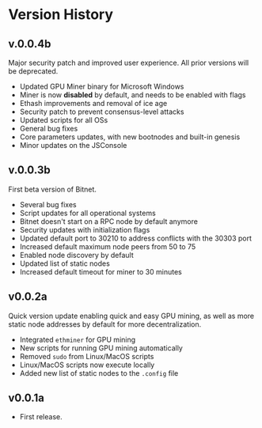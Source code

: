 # Version History

## v.0.0.4b

Major security patch and improved user experience. All prior versions will be deprecated.

- Updated GPU Miner binary for Microsoft Windows
- Miner is now **disabled** by default, and needs to be enabled with flags
- Ethash improvements and removal of ice age
- Security patch to prevent consensus-level attacks
- Updated scripts for all OSs
- General bug fixes
- Core parameters updates, with new bootnodes and built-in genesis
- Minor updates on the JSConsole

## v.0.0.3b

First beta version of Bitnet.

- Several bug fixes
- Script updates for all operational systems
- Bitnet doesn't start on a RPC node by default anymore
- Security updates with initialization flags
- Updated default port to 30210 to address conflicts with the 30303 port
- Increased default maximum node peers from 50 to 75
- Enabled node discovery by default
- Updated list of static nodes
- Increased default timeout for miner to 30 minutes

## v0.0.2a

Quick version update enabling quick and easy GPU mining, as well as more static node addresses by default for more decentralization.

- Integrated `ethminer` for GPU mining
- New scripts for running GPU mining automatically
- Removed `sudo` from Linux/MacOS scripts
- Linux/MacOS scripts now execute locally
- Added new list of static nodes to the `.config` file

## v0.0.1a

- First release.
